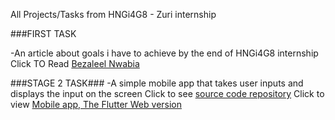 All Projects/Tasks from HNGi4G8 - Zuri internship


###FIRST TASK

-An article about goals i have to achieve by the end of HNGi4G8 internship
Click TO Read [Bezaleel Nwabia](https://dev.to/emexbazz/bezaleel-nwabia-goals-for-the-remainder-of-2021-11lp)

###STAGE 2 TASK###
-A simple mobile app that takes user inputs and displays the input on the screen
Click to see [source code repository](https://github.com/emexbazz/HNGi4G8/tree/master/stage2_input_displayapp)
Click to view [Mobile app, The Flutter Web version]()
